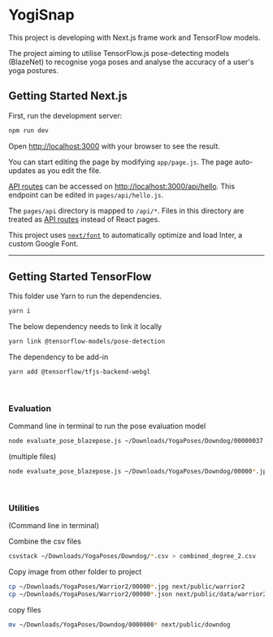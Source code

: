 # YogiSnap

This project is developing with Next.js frame work and TensorFlow models.

The project aiming to utilise TensorFlow.js pose-detecting models (BlazeNet)
to recognise yoga poses and analyse the accuracy of a user's yoga postures.

## Getting Started Next.js

First, run the development server:

```bash
npm run dev
```

Open [http://localhost:3000](http://localhost:3000) with your browser to see the result.

You can start editing the page by modifying `app/page.js`. The page auto-updates as you edit the file.

[API routes](https://nextjs.org/docs/api-routes/introduction) can be accessed
on [http://localhost:3000/api/hello](http://localhost:3000/api/hello). This endpoint can be edited
in `pages/api/hello.js`.

The `pages/api` directory is mapped to `/api/*`. Files in this directory are treated
as [API routes](https://nextjs.org/docs/api-routes/introduction) instead of React pages.

This project uses [`next/font`](https://nextjs.org/docs/basic-features/font-optimization) to automatically optimize and
load Inter, a custom Google Font.

<hr>

## Getting Started TensorFlow

This folder use Yarn to run the dependencies.

```bash
yarn i
```

The below dependency needs to link it locally

```bash
yarn link @tensorflow-models/pose-detection
```

The dependency to be add-in

```bash
yarn add @tensorflow/tfjs-backend-webgl
```

<br>

### Evaluation

Command line in terminal to run the pose evaluation model

```bash
node evaluate_pose_blazepose.js ~/Downloads/YogaPoses/Downdog/00000037.jpg
```

(multiple files)

```bash
node evaluate_pose_blazepose.js ~/Downloads/YogaPoses/Downdog/00000*.jpg 
```

<br>

### Utilities
(Command line in terminal) 

Combine the csv files
```bash
csvstack ~/Downloads/YogaPoses/Downdog/*.csv > combined_degree_2.csv     
```

Copy image from other folder to project
```bash
cp ~/Downloads/YogaPoses/Warrior2/00000*.jpg next/public/warrior2
cp ~/Downloads/YogaPoses/Warrior2/00000*.json next/public/data/warrior2
```

copy files
```bash
mv ~/Downloads/YogaPoses/Downdog/0000000* next/public/downdog    
```